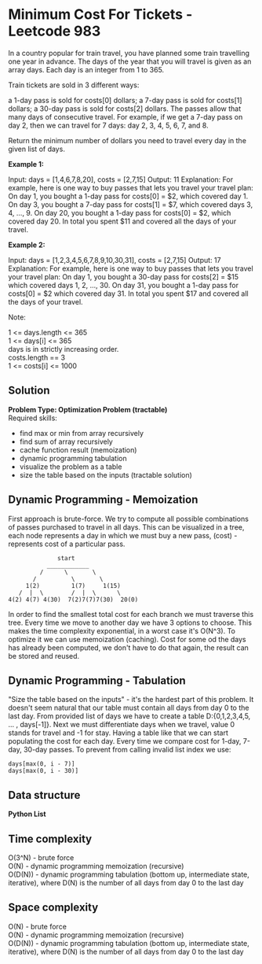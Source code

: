 # Minimum Cost For Tickets - Leetcode 983
In a country popular for train travel, you have planned some train travelling one year in advance.  The days of the year that you will travel is given as an array days.  Each day is an integer from 1 to 365.

Train tickets are sold in 3 different ways:

a 1-day pass is sold for costs[0] dollars;
a 7-day pass is sold for costs[1] dollars;
a 30-day pass is sold for costs[2] dollars.
The passes allow that many days of consecutive travel.  For example, if we get a 7-day pass on day 2, then we can travel for 7 days: day 2, 3, 4, 5, 6, 7, and 8.

Return the minimum number of dollars you need to travel every day in the given list of days.

**Example 1:**

Input: days = [1,4,6,7,8,20], costs = [2,7,15]
Output: 11
Explanation: 
For example, here is one way to buy passes that lets you travel your travel plan:
On day 1, you bought a 1-day pass for costs[0] = $2, which covered day 1.
On day 3, you bought a 7-day pass for costs[1] = $7, which covered days 3, 4, ..., 9.
On day 20, you bought a 1-day pass for costs[0] = $2, which covered day 20.
In total you spent $11 and covered all the days of your travel.

**Example 2:**

Input: days = [1,2,3,4,5,6,7,8,9,10,30,31], costs = [2,7,15]
Output: 17
Explanation: 
For example, here is one way to buy passes that lets you travel your travel plan:
On day 1, you bought a 30-day pass for costs[2] = $15 which covered days 1, 2, ..., 30.
On day 31, you bought a 1-day pass for costs[0] = $2 which covered day 31.
In total you spent $17 and covered all the days of your travel.
 

Note:

1 <= days.length <= 365  
1 <= days[i] <= 365  
days is in strictly increasing order.  
costs.length == 3   
1 <= costs[i] <= 1000  
 
## Solution
**Problem Type: Optimization Problem (tractable)**  
Required skills:
- find max or min from array recursively
- find sum of array recursively
- cache function result (memoization)
- dynamic programming tabulation
- visualize the problem as a table
- size the table based on the inputs (tractable solution)

## Dynamic Programming - Memoization
First approach is brute-force. We try to compute all possible combinations of passes purchased to travel in all days. This can be visualized in a tree, each node represents a day in which we must buy a new pass, (cost) - represents cost of a particular pass.

```
              start  
           ____________
         /      \       \ 
       /          \       \  
     1(2)         1(7)     1(15)  
   /  |  \        /  |  \      \  
4(2) 4(7) 4(30)  7(2)7(7)7(30)  20(0)
```
In order to find the smallest total cost for each branch we must traverse this tree. Every time we move to another day we have 3 options to choose. This makes the time complexity exponential, in a worst case it's O(N^3).
To optimize it we can use memoization (caching). Cost for some od the days has already been computed, we don't have to do that again, the result can be stored and reused.

## Dynamic Programming - Tabulation
"Size the table based on the inputs" - it's the hardest part of this problem. It doesn't seem natural that our table must contain all days from day 0 to the last day. From provided list of days we have to create a table D:{0,1,2,3,4,5, ... , days[-1]}. Next we must differentiate days when we travel, value 0 stands for travel and -1 for stay.
Having a table like that we can start populating the cost for each day. Every time we compare cost for 1-day, 7-day, 30-day passes. To prevent from calling invalid list index we use:
```
days[max(0, i - 7)]
days[max(0, i - 30)]
```

## Data structure
**Python List**

## Time complexity
O(3^N) - brute force  
O(N) - dynamic programming memoization (recursive)  
O(D(N)) - dynamic programming tabulation (bottom up, intermediate state, iterative), where D(N) is the number of all days from day 0 to the last day

## Space complexity
O(N) - brute force  
O(N) - dynamic programming memoization (recursive)  
O(D(N)) - dynamic programming tabulation (bottom up, intermediate state, iterative), where D(N) is the number of all days from day 0 to the last day